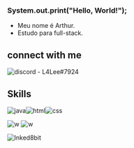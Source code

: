 ### System.out.print("Hello, World!");

- Meu nome é Arthur.
- Estudo para full-stack.


## connect with me

![discord](https://img.shields.io/badge/Discord-7289DA?style=for-the-badge&logo=discord&logoColor=white) - L4Lee#7924

## Skills

![java](https://camo.githubusercontent.com/cb6733dd691a2b86cb9940a8353e763bd673b5d1967bbee7355067d21b5aa6df/68747470733a2f2f696d672e736869656c64732e696f2f62616467652f2d4a6176612d3030373339363f7374796c653d666c61742d737175617265266c6f676f3d6a617661266c6f676f436f6c6f723d7768697465)![html](https://camo.githubusercontent.com/2d456afd0c90568812a8c43a8e99115da6184671ae32ce58ffb7925125ce43dc/68747470733a2f2f696d672e736869656c64732e696f2f62616467652f2d48544d4c352d6533346632363f7374796c653d666c61742d737175617265266c6f676f3d48544d4c35266c6f676f436f6c6f723d666666)![css](https://camo.githubusercontent.com/0742c95bd7f1c0da801926a60f2d8ea54bf376329267e41517fcfa74fff36163/68747470733a2f2f696d672e736869656c64732e696f2f62616467652f2d435353332d3135373262363f7374796c653d666c61742d737175617265266c6f676f3d43535333266c6f676f436f6c6f723d666666) 


![w](https://camo.githubusercontent.com/8c288e1bf2b8f4fdc5fb2b569194a691d63f4a98d415ed69033b59aaf717e297/68747470733a2f2f696d672e736869656c64732e696f2f62616467652f57696e646f77732d31302d3233373662633f7374796c653d666c61742d737175617265266c6f676f3d77696e646f7773266c6f676f436f6c6f723d666666666666) ![w](https://camo.githubusercontent.com/d623482fe6cfe492a222eca75b2c67259eedb786deba845deae9d02ee1bc8668/68747470733a2f2f696d672e736869656c64732e696f2f62616467652f4944452d56697375616c25323053747564696f253230436f64652d626c75653f7374796c653d666c61742d737175617265266c6f676f3d76697375616c2d73747564696f2d636f6465266c6f676f436f6c6f723d666666666666)



![Inked8bit](https://user-images.githubusercontent.com/92128544/148705452-47169701-f34b-4016-95e4-beb2097fc81e.gif)
